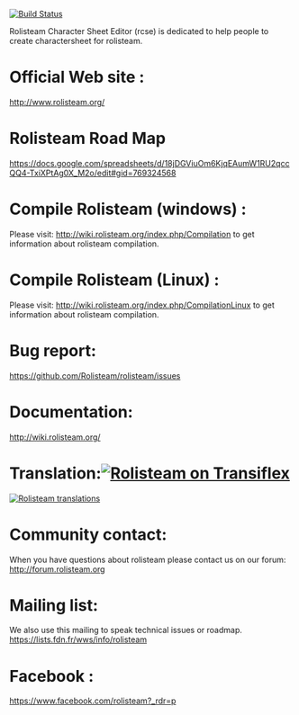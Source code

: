 [![Build Status](http://www.rolisteam.org/sites/default/files/pixture_reloaded_logo.png)](http://www.rolisteam.org)

Rolisteam Character Sheet Editor (rcse) is dedicated to help people to create charactersheet for rolisteam.

#  Official Web site : 
http://www.rolisteam.org/

#   Rolisteam Road Map 
https://docs.google.com/spreadsheets/d/18jDGViuOm6KjqEAumW1RU2qccQQ4-TxiXPtAg0X_M2o/edit#gid=769324568

#  Compile Rolisteam (windows) : 
Please visit: http://wiki.rolisteam.org/index.php/Compilation
to get information about rolisteam compilation. 

#  Compile Rolisteam (Linux) : 
Please visit: http://wiki.rolisteam.org/index.php/CompilationLinux
to get information about rolisteam compilation. 

#  Bug report:
https://github.com/Rolisteam/rolisteam/issues

#  Documentation:
http://wiki.rolisteam.org/

#  Translation:[![Rolisteam on Transiflex](https://ds0k0en9abmn1.cloudfront.net/static/charts/images/tx-logo-micro.646b0065fce6.png)](https://www.transifex.com/projects/p/rolisteam/)


[![Rolisteam translations](https://www.transifex.com/projects/p/rolisteam/resource/rolisteamts/chart/image_png/)](https://www.transifex.com/projects/p/rolisteam/)

# Community contact:
When you have questions about rolisteam please contact us on our forum:
http://forum.rolisteam.org

# Mailing list:
We also use this mailing to speak technical issues or roadmap.
https://lists.fdn.fr/wws/info/rolisteam

# Facebook :
https://www.facebook.com/rolisteam?_rdr=p
